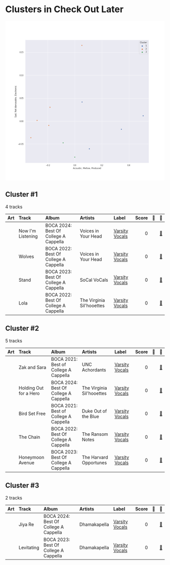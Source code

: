 # Clusters in Check Out Later

![Comparison of Cluster](../../../images/playlists/check_out_later/clusters/clusters_scatter.png)

## Cluster #1

4 tracks

| Art | Track | Album | Artists | Label | Score | 💚 | 🔗 |
|:---|:---|:---|:---|:---|---:|:---|:---|
| <img src="https://i.scdn.co/image/ab67616d0000b273c4addfbacd0314054cf87bc9" alt="" width="50" /> | Now I'm Listening | BOCA 2024: Best Of College A Cappella | Voices in Your Head | [Varsity Vocals](../../../../labels/varsity_vocals) | 0 | | [🔗](https://open.spotify.com/track/73nSYH07ODOo3lithgJIj0) |
| <img src="https://i.scdn.co/image/ab67616d0000b273edc2e69064e470718ef065b7" alt="" width="50" /> | Wolves | BOCA 2022: Best Of College A Cappella | Voices in Your Head | [Varsity Vocals](../../../../labels/varsity_vocals) | 0 | | [🔗](https://open.spotify.com/track/2BA889PfgoCkKiWcUA0pQ6) |
| <img src="https://i.scdn.co/image/ab67616d0000b2739d260564eafe7ae16b22797a" alt="" width="50" /> | Stand | BOCA 2023: Best Of College A Cappella | SoCal VoCals | [Varsity Vocals](../../../../labels/varsity_vocals) | 0 | | [🔗](https://open.spotify.com/track/4dXYbR5E6WBXqheezAaZFP) |
| <img src="https://i.scdn.co/image/ab67616d0000b273edc2e69064e470718ef065b7" alt="" width="50" /> | Lola | BOCA 2022: Best Of College A Cappella | The Virginia Sil'hooettes | [Varsity Vocals](../../../../labels/varsity_vocals) | 0 | | [🔗](https://open.spotify.com/track/37K3gnuxdRJUpWO2bvtaDX) |
## Cluster #2

5 tracks

| Art | Track | Album | Artists | Label | Score | 💚 | 🔗 |
|:---|:---|:---|:---|:---|---:|:---|:---|
| <img src="https://i.scdn.co/image/ab67616d0000b273a271cb19e4bbf852072f0271" alt="" width="50" /> | Zak and Sara | BOCA 2021: Best of College A Cappella | UNC Achordants | [Varsity Vocals](../../../../labels/varsity_vocals) | 0 | | [🔗](https://open.spotify.com/track/3Rvwps6IpA1dXEa8uwmkTg) |
| <img src="https://i.scdn.co/image/ab67616d0000b273c4addfbacd0314054cf87bc9" alt="" width="50" /> | Holding Out for a Hero | BOCA 2024: Best Of College A Cappella | The Virginia Sil'hooettes | [Varsity Vocals](../../../../labels/varsity_vocals) | 0 | | [🔗](https://open.spotify.com/track/25pR56PQJkyZKxhfx1WX60) |
| <img src="https://i.scdn.co/image/ab67616d0000b273a271cb19e4bbf852072f0271" alt="" width="50" /> | Bird Set Free | BOCA 2021: Best of College A Cappella | Duke Out of the Blue | [Varsity Vocals](../../../../labels/varsity_vocals) | 0 | | [🔗](https://open.spotify.com/track/6bP5vmR7HA8SSnbRwcws9T) |
| <img src="https://i.scdn.co/image/ab67616d0000b273edc2e69064e470718ef065b7" alt="" width="50" /> | The Chain | BOCA 2022: Best Of College A Cappella | The Ransom Notes | [Varsity Vocals](../../../../labels/varsity_vocals) | 0 | | [🔗](https://open.spotify.com/track/48IQxX2tcA4oEfsvKzNohh) |
| <img src="https://i.scdn.co/image/ab67616d0000b2739d260564eafe7ae16b22797a" alt="" width="50" /> | Honeymoon Avenue | BOCA 2023: Best Of College A Cappella | The Harvard Opportunes | [Varsity Vocals](../../../../labels/varsity_vocals) | 0 | | [🔗](https://open.spotify.com/track/2DgYlBRNxfZDfSE7Cg5VeZ) |
## Cluster #3

2 tracks

| Art | Track | Album | Artists | Label | Score | 💚 | 🔗 |
|:---|:---|:---|:---|:---|---:|:---|:---|
| <img src="https://i.scdn.co/image/ab67616d0000b273c4addfbacd0314054cf87bc9" alt="" width="50" /> | Jiya Re | BOCA 2024: Best Of College A Cappella | Dhamakapella | [Varsity Vocals](../../../../labels/varsity_vocals) | 0 | | [🔗](https://open.spotify.com/track/2Tq0Upo4OOrzBK1J0bmLkK) |
| <img src="https://i.scdn.co/image/ab67616d0000b2739d260564eafe7ae16b22797a" alt="" width="50" /> | Levitating | BOCA 2023: Best Of College A Cappella | Dhamakapella | [Varsity Vocals](../../../../labels/varsity_vocals) | 0 | | [🔗](https://open.spotify.com/track/57kC5ye6TU9t8AiHmo7e7h) |